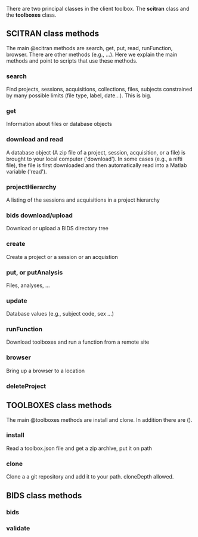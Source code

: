 There are two principal classes in the client toolbox.  The **scitran** class and the **toolboxes** class.

## SCITRAN class methods

The main @scitran methods are search, get, put, read, runFunction, browser.  There are other methods (e.g.,  ...).  Here we explain the main methods and point to scripts that use these methods.

### search
Find projects, sessions, acquisitions, collections, files, subjects constrained by many possible limits (file type, label, date...).  This is big.

### get
Information about files or database objects

### download and read
A database object (A zip file of a project, session, acquisition, or a file) is brought to your local computer ('download').  In some cases (e.g., a nifti file), the file is first downloaded and then automatically read into a Matlab variable ('read').  

### projectHierarchy
A listing of the sessions and acquisitions in a project hierarchy

### bids download/upload
Download or upload a BIDS directory tree

### create
Create a project or a session or an acquistion

### put, or putAnalysis
Files, analyses, ...

### update
Database values (e.g., subject code, sex ...)

### runFunction
Download toolboxes and run a function from a remote site

### browser
Bring up a browser to a location

### deleteProject

## TOOLBOXES class methods
The main @toolboxes methods are install and clone.  In addition there are ().

### install
Read a toolbox.json file and get a zip archive, put it on path

### clone
Clone a a git repository and add it to your path.  cloneDepth allowed.

## BIDS class methods

### bids

### validate






